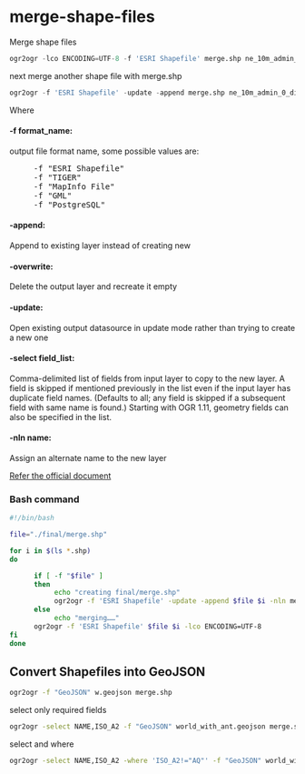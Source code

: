 # merge-shape-files
Merge shape files

```python
ogr2ogr -lco ENCODING=UTF-8 -f 'ESRI Shapefile' merge.shp ne_10m_admin_0_countries.shp
```

next merge another shape file with merge.shp

```python
ogr2ogr -f 'ESRI Shapefile' -update -append merge.shp ne_10m_admin_0_disputed_areas.shp -nln merge
```
Where
#### -f format_name:

output file format name, some possible values are:
<pre>
     -f "ESRI Shapefile"
     -f "TIGER"
     -f "MapInfo File"
     -f "GML"
     -f "PostgreSQL"
</pre> 

#### -append:

Append to existing layer instead of creating new

#### -overwrite:

Delete the output layer and recreate it empty

#### -update:

Open existing output datasource in update mode rather than trying to create a new one

#### -select field_list:

Comma-delimited list of fields from input layer to copy to the new layer. A field is skipped if mentioned previously in the list even if the input layer has duplicate field names. (Defaults to all; any field is skipped if a subsequent field with same name is found.) Starting with OGR 1.11, geometry fields can also be specified in the list.

#### -nln name:
Assign an alternate name to the new layer

[Refer the official document](http://www.gdal.org/ogr2ogr.html)


### Bash command


```bash
#!/bin/bash

file="./final/merge.shp"

for i in $(ls *.shp)
do

      if [ -f "$file" ]
      then
           echo "creating final/merge.shp" 
           ogr2ogr -f 'ESRI Shapefile' -update -append $file $i -nln merge
      else
           echo "merging……"
      ogr2ogr -f 'ESRI Shapefile' $file $i -lco ENCODING=UTF-8
fi
done
```
## Convert Shapefiles into GeoJSON

```bash
ogr2ogr -f "GeoJSON" w.geojson merge.shp
```
select only required fields

```bash
ogr2ogr -select NAME,ISO_A2 -f "GeoJSON" world_with_ant.geojson merge.shp
```
select and where 

```bash
ogr2ogr -select NAME,ISO_A2 -where 'ISO_A2!="AQ"' -f "GeoJSON" world_without_ant.geojson merge.shp
```
